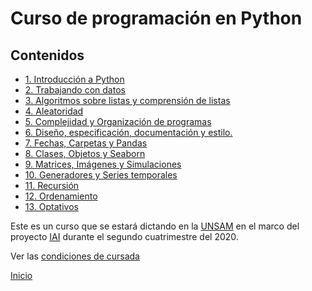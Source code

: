 # Curso de programación en Python

## Contenidos

* [1. Introducción a Python](01_Introduccion/00_Resumen.md)
* [2. Trabajando con datos](02_Datos/00_Resumen.md)
* [3. Algoritmos sobre listas y comprensión de listas](03_Listas_y_Listas/00_Resumen.md)
* [4. Aleatoridad](04_Random_Plt_Dbg/00_Resumen.md)
* [5. Complejidad y Organización de programas](05_Organización_y_Complejidad/00_Resumen.md)
* [6. Diseño, especificación, documentación y estilo.](06_Plt_Especificacion_y_Documentacion/00_Resumen.md)
* [7. Fechas, Carpetas y Pandas](07_SO_Pandas_RL/00_Resumen.md)
* [8. Clases, Objetos y Seaborn](08_SNS_OOP/00_Resumen.md)
* [9. Matrices, Imágenes y Simulaciones](09_Imagenes_y_Objetos/00_Resumen.md)
* [10. Generadores y Series temporales](10_Generadores_y_Series/00_Resumen.md)
* [11. Recursión](11_Recursion/00_Resumen.md)
* [12. Ordenamiento](12_Ordenamiento/00_Resumen.md)
* [13. Optativos](13_Optativos/00_Resumen.md)


Este es un curso que se estará dictando en la [UNSAM](https://www.unsam.edu.ar/) en el marco del proyecto [IAI](http://noticias.unsam.edu.ar/2019/09/16/la-unsam-piensa-la-inteligencia-artificial-interdisciplinaria/) durante el segundo cuatrimestre del 2020.

Ver las [condiciones de cursada](Cursada.md) 

[Inicio](README.md) 

